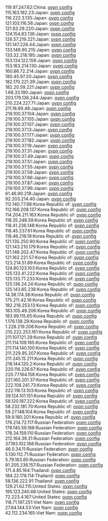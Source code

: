 119.97.247.62:China: [ovpn config](vpn/119_97_247_62.ovpn)  
115.163.192.23:Japan: [ovpn config](vpn/115_163_192_23.ovpn)  
116.222.3.135:Japan: [ovpn config](vpn/116_222_3_135.ovpn)  
121.103.116.56:Japan: [ovpn config](vpn/121_103_116_56.ovpn)  
121.83.29.220:Japan: [ovpn config](vpn/121_83_29_220.ovpn)  
124.154.83.136:Japan: [ovpn config](vpn/124_154_83_136.ovpn)  
126.57.219.221:Japan: [ovpn config](vpn/126_57_219_221.ovpn)  
131.147.226.44:Japan: [ovpn config](vpn/131_147_226_44.ovpn)  
133.149.90.215:Japan: [ovpn config](vpn/133_149_90_215.ovpn)  
133.32.218.195:Japan: [ovpn config](vpn/133_32_218_195.ovpn)  
153.134.122.159:Japan: [ovpn config](vpn/153_134_122_159.ovpn)  
153.163.214.130:Japan: [ovpn config](vpn/153_163_214_130.ovpn)  
160.86.72.214:Japan: [ovpn config](vpn/160_86_72_214.ovpn)  
180.45.97.20:Japan: [ovpn config](vpn/180_45_97_20.ovpn)  
182.170.221.39:Japan: [ovpn config](vpn/182_170_221_39.ovpn)  
182.20.59.221:Japan: [ovpn config](vpn/182_20_59_221.ovpn)  
1.66.33.190:Japan: [ovpn config](vpn/1_66_33_190.ovpn)  
203.179.136.244:Japan: [ovpn config](vpn/203_179_136_244.ovpn)  
210.224.227.71:Japan: [ovpn config](vpn/210_224_227_71.ovpn)  
211.18.89.48:Japan: [ovpn config](vpn/211_18_89_48.ovpn)  
219.100.37.104:Japan: [ovpn config](vpn/219_100_37_104.ovpn)  
219.100.37.105:Japan: [ovpn config](vpn/219_100_37_105.ovpn)  
219.100.37.107:Japan: [ovpn config](vpn/219_100_37_107.ovpn)  
219.100.37.13:Japan: [ovpn config](vpn/219_100_37_13.ovpn)  
219.100.37.177:Japan: [ovpn config](vpn/219_100_37_177.ovpn)  
219.100.37.182:Japan: [ovpn config](vpn/219_100_37_182.ovpn)  
219.100.37.19:Japan: [ovpn config](vpn/219_100_37_19.ovpn)  
219.100.37.31:Japan: [ovpn config](vpn/219_100_37_31.ovpn)  
219.100.37.49:Japan: [ovpn config](vpn/219_100_37_49.ovpn)  
219.100.37.51:Japan: [ovpn config](vpn/219_100_37_51.ovpn)  
219.100.37.55:Japan: [ovpn config](vpn/219_100_37_55.ovpn)  
219.100.37.58:Japan: [ovpn config](vpn/219_100_37_58.ovpn)  
219.100.37.86:Japan: [ovpn config](vpn/219_100_37_86.ovpn)  
219.100.37.87:Japan: [ovpn config](vpn/219_100_37_87.ovpn)  
219.100.37.96:Japan: [ovpn config](vpn/219_100_37_96.ovpn)  
61.46.90.218:Japan: [ovpn config](vpn/61_46_90_218.ovpn)  
92.203.214.40:Japan: [ovpn config](vpn/92_203_214_40.ovpn)  
112.140.77.98:Korea Republic of: [ovpn config](vpn/112_140_77_98.ovpn)  
112.166.208.137:Korea Republic of: [ovpn config](vpn/112_166_208_137.ovpn)  
114.204.211.163:Korea Republic of: [ovpn config](vpn/114_204_211_163.ovpn)  
118.35.248.59:Korea Republic of: [ovpn config](vpn/118_35_248_59.ovpn)  
118.41.236.148:Korea Republic of: [ovpn config](vpn/118_41_236_148.ovpn)  
118.45.237.61:Korea Republic of: [ovpn config](vpn/118_45_237_61.ovpn)  
118.46.216.19:Korea Republic of: [ovpn config](vpn/118_46_216_19.ovpn)  
121.135.250.90:Korea Republic of: [ovpn config](vpn/121_135_250_90.ovpn)  
121.143.210.179:Korea Republic of: [ovpn config](vpn/121_143_210_179.ovpn)  
121.146.202.47:Korea Republic of: [ovpn config](vpn/121_146_202_47.ovpn)  
121.162.221.57:Korea Republic of: [ovpn config](vpn/121_162_221_57.ovpn)  
123.214.51.69:Korea Republic of: [ovpn config](vpn/123_214_51_69.ovpn)  
124.80.123.103:Korea Republic of: [ovpn config](vpn/124_80_123_103.ovpn)  
125.133.41.222:Korea Republic of: [ovpn config](vpn/125_133_41_222.ovpn)  
125.133.71.233:Korea Republic of: [ovpn config](vpn/125_133_71_233.ovpn)  
125.136.24.24:Korea Republic of: [ovpn config](vpn/125_136_24_24.ovpn)  
125.143.85.238:Korea Republic of: [ovpn config](vpn/125_143_85_238.ovpn)  
14.38.174.38:Korea Republic of: [ovpn config](vpn/14_38_174_38.ovpn)  
175.211.42.16:Korea Republic of: [ovpn config](vpn/175_211_42_16.ovpn)  
182.218.253.13:Korea Republic of: [ovpn config](vpn/182_218_253_13.ovpn)  
183.105.49.206:Korea Republic of: [ovpn config](vpn/183_105_49_206.ovpn)  
183.99.115.65:Korea Republic of: [ovpn config](vpn/183_99_115_65.ovpn)  
1.176.138.29:Korea Republic of: [ovpn config](vpn/1_176_138_29.ovpn)  
1.228.219.206:Korea Republic of: [ovpn config](vpn/1_228_219_206.ovpn)  
210.222.253.161:Korea Republic of: [ovpn config](vpn/210_222_253_161.ovpn)  
211.107.121.29:Korea Republic of: [ovpn config](vpn/211_107_121_29.ovpn)  
211.114.109.165:Korea Republic of: [ovpn config](vpn/211_114_109_165.ovpn)  
211.114.140.100:Korea Republic of: [ovpn config](vpn/211_114_140_100.ovpn)  
211.229.95.207:Korea Republic of: [ovpn config](vpn/211_229_95_207.ovpn)  
211.245.15.211:Korea Republic of: [ovpn config](vpn/211_245_15_211.ovpn)  
218.144.120.2:Korea Republic of: [ovpn config](vpn/218_144_120_2.ovpn)  
220.116.226.67:Korea Republic of: [ovpn config](vpn/220_116_226_67.ovpn)  
220.77.164.158:Korea Republic of: [ovpn config](vpn/220_77_164_158.ovpn)  
221.160.201.37:Korea Republic of: [ovpn config](vpn/221_160_201_37.ovpn)  
222.108.241.73:Korea Republic of: [ovpn config](vpn/222_108_241_73.ovpn)  
222.116.13.103:Korea Republic of: [ovpn config](vpn/222_116_13_103.ovpn)  
39.124.101.151:Korea Republic of: [ovpn config](vpn/39_124_101_151.ovpn)  
58.120.187.222:Korea Republic of: [ovpn config](vpn/58_120_187_222.ovpn)  
58.232.181.70:Korea Republic of: [ovpn config](vpn/58_232_181_70.ovpn)  
59.27.148.104:Korea Republic of: [ovpn config](vpn/59_27_148_104.ovpn)  
59.9.180.201:Korea Republic of: [ovpn config](vpn/59_9_180_201.ovpn)  
176.214.72.117:Russian Federation: [ovpn config](vpn/176_214_72_117.ovpn)  
178.140.59.188:Russian Federation: [ovpn config](vpn/178_140_59_188.ovpn)  
178.34.159.110:Russian Federation: [ovpn config](vpn/178_34_159_110.ovpn)  
212.164.39.31:Russian Federation: [ovpn config](vpn/212_164_39_31.ovpn)  
37.193.102.188:Russian Federation: [ovpn config](vpn/37_193_102_188.ovpn)  
46.0.34.11:Russian Federation: [ovpn config](vpn/46_0_34_11.ovpn)  
5.130.112.71:Russian Federation: [ovpn config](vpn/5_130_112_71.ovpn)  
5.79.163.85:Russian Federation: [ovpn config](vpn/5_79_163_85.ovpn)  
91.205.236.157:Russian Federation: [ovpn config](vpn/91_205_236_157.ovpn)  
171.4.85.164:Thailand: [ovpn config](vpn/171_4_85_164.ovpn)  
184.22.178.114:Thailand: [ovpn config](vpn/184_22_178_114.ovpn)  
58.136.222.91:Thailand: [ovpn config](vpn/58_136_222_91.ovpn)  
129.21.62.115:United States: [ovpn config](vpn/129_21_62_115.ovpn)  
195.123.240.66:United States: [ovpn config](vpn/195_123_240_66.ovpn)  
72.223.4.167:United States: [ovpn config](vpn/72_223_4_167.ovpn)  
118.71.197.251:Viet Nam: [ovpn config](vpn/118_71_197_251.ovpn)  
27.64.144.53:Viet Nam: [ovpn config](vpn/27_64_144_53.ovpn)  
42.112.234.165:Viet Nam: [ovpn config](vpn/42_112_234_165.ovpn)  

